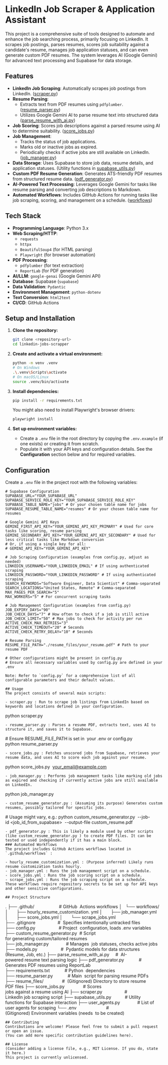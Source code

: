 # LinkedIn Job Scraper & Application Assistant

This project is a comprehensive suite of tools designed to automate and enhance the job searching process, primarily focusing on LinkedIn. It scrapes job postings, parses resumes, scores job suitability against a candidate's resume, manages job application statuses, and can even generate custom PDF resumes. The system leverages AI (Google Gemini) for advanced text processing and Supabase for data storage.

## Features

- **LinkedIn Job Scraping**: Automatically scrapes job postings from LinkedIn. ([scraper.py](scraper.py))
- **Resume Parsing**:
  - Extracts text from PDF resumes using `pdfplumber`. ([resume_parser.py](resume_parser.py))
  - Utilizes Google Gemini AI to parse resume text into structured data ([parse_resume_with_ai.py](parse_resume_with_ai.py))
- **Job Scoring**: Scores job descriptions against a parsed resume using AI to determine suitability. ([score_jobs.py](score_jobs.py))
- **Job Management**:
  - Tracks the status of job applications.
  - Marks old or inactive jobs as expired.
  - Periodically checks if active jobs are still available on LinkedIn.
    ([job_manager.py](job_manager.py))
- **Data Storage**: Uses Supabase to store job data, resume details, and application statuses. (Utility functions in [supabase_utils.py](supabase_utils.py))
- **Custom PDF Resume Generation**: Generates ATS-friendly PDF resumes from structured resume data. ([pdf_generator.py](pdf_generator.py))
- **AI-Powered Text Processing**: Leverages Google Gemini for tasks like resume parsing and converting job descriptions to Markdown.
- **Automated Workflows**: Includes GitHub Actions for running tasks like job scraping, scoring, and management on a schedule. ([workflows](.github/workflows/))

## Tech Stack

- **Programming Language**: Python 3.x
- **Web Scraping/HTTP**:
  - `requests`
  - `httpx`
  - `BeautifulSoup4` (for HTML parsing)
  - `Playwright` (for browser automation)
- **PDF Processing**:
  - `pdfplumber` (for text extraction)
  - `ReportLab` (for PDF generation)
- **AI/LLM**: `google-genai` (Google Gemini API)
- **Database**: Supabase (`supabase`)
- **Data Validation**: `Pydantic`
- **Environment Management**: `python-dotenv`
- **Text Conversion**: `html2text`
- **CI/CD**: GitHub Actions

## Setup and Installation

1.  **Clone the repository:**

    ```bash
    git clone <repository-url>
    cd linkedin-jobs-scrapper
    ```

2.  **Create and activate a virtual environment:**

    ```bash
    python -m venv .venv
    # On Windows
    .\.venv\Scripts\activate
    # On macOS/Linux
    source .venv/bin/activate
    ```

3.  **Install dependencies:**

    ```bash
    pip install -r requirements.txt
    ```

    You might also need to install Playwright's browser drivers:

    ```bash
    playwright install
    ```

4.  **Set up environment variables:**
    - Create a `.env` file in the root directory by copying the `.env.example` (if one exists) or creating it from scratch.
    - Populate it with your API keys and configuration details. See the **Configuration** section below and <mcfile name="config.py" path="d:\dev\linkedin-jobs-scrapper\config.py"></mcfile> for required variables.

## Configuration

Create a `.env` file in the project root with the following variables:

```env
# Supabase Configuration
SUPABASE_URL="YOUR_SUPABASE_URL"
SUPABASE_SERVICE_ROLE_KEY="YOUR_SUPABASE_SERVICE_ROLE_KEY"
SUPABASE_TABLE_NAME="jobs" # Or your chosen table name for jobs
SUPABASE_RESUME_TABLE_NAME="resumes" # Or your chosen table name for resumes

# Google Gemini API Keys
GEMINI_FIRST_API_KEY="YOUR_GEMINI_API_KEY_PRIMARY" # Used for core tasks like scoring, resume parsing
GEMINI_SECONDARY_API_KEY="YOUR_GEMINI_API_KEY_SECONDARY" # Used for less critical tasks like Markdown conversion
# Or, if using a single key for all:
# GEMINI_API_KEY="YOUR_GEMINI_API_KEY"

# Job Scraping Configuration (examples from config.py, adjust as needed)
LINKEDIN_USERNAME="YOUR_LINKEDIN_EMAIL" # If using authenticated scraping
LINKEDIN_PASSWORD="YOUR_LINKEDIN_PASSWORD" # If using authenticated scraping
SEARCH_KEYWORDS="Software Engineer, Data Scientist" # Comma-separated
SEARCH_LOCATIONS="United States, Remote" # Comma-separated
MAX_PAGES_PER_SEARCH="5"
MAX_WORKERS="5" # For concurrent scraping tasks

# Job Management Configuration (examples from config.py)
JOB_EXPIRY_DAYS="90"
JOB_CHECK_DAYS="7" # How often to check if a job is still active
JOB_CHECK_LIMIT="50" # Max jobs to check for activity per run
ACTIVE_CHECK_MAX_RETRIES="3"
ACTIVE_CHECK_TIMEOUT="20" # Seconds
ACTIVE_CHECK_RETRY_DELAY="10" # Seconds

# Resume Parsing
RESUME_FILE_PATH="./resume_files/your_resume.pdf" # Path to your resume PDF

# Other configurations might be present in config.py
# Ensure all necessary variables used by config.py are defined in your .env

Note: Refer to `config.py` for a comprehensive list of all configurable parameters and their default values.

## Usage
The project consists of several main scripts:

- scraper.py : Run to scrape job listings from LinkedIn based on keywords and locations defined in your configuration.
```

python scraper.py

```
- resume_parser.py : Parses a resume PDF, extracts text, uses AI to structure it, and saves it to Supabase.
```

# Ensure RESUME_FILE_PATH is set in 
your .env or config.py
python resume_parser.py

```
- score_jobs.py : Fetches unscored jobs from Supabase, retrieves your resume data, and uses AI to score each job against your resume.
```

python score_jobs.py 
your_email@example.com

```(Replace your_email@example.com with the email associated with your parsed resume in Supabase).
- job_manager.py : Performs job management tasks like marking old jobs as expired and checking if currently active jobs are still available on LinkedIn.
```

python job_manager.py

```
- custom_resume_generator.py : (Assuming its purpose) Generates custom resumes, possibly tailored for specific jobs.
```

# Usage might vary, e.g.:
python custom_resume_generator.py 
--job-id <job_id_from_supabase> 
--output-file custom_resume.pdf

```
- pdf_generator.py : This is likely a module used by other scripts (like custom_resume_generator.py ) to create PDF files. It can be tested or used independently if it has a main block.
### Automated Workflows
The project includes GitHub Actions workflows located in `.github/workflows` :

- hourly_resume_customization.yml : (Purpose inferred) Likely runs resume customization tasks hourly.
- job_manager.yml : Runs the job management script on a schedule.
- score_jobs.yml : Runs the job scoring script on a schedule.
- scrape_jobs.yml : Runs the job scraping script on a schedule.
These workflows require repository secrets to be set up for API keys and other sensitive configurations.

## Project Structure
```

.
├── .github/                    # GitHub 
Actions workflows
│   └── workflows/
│       ├── hourly_resume_customization.
yml
│       ├── job_manager.yml
│       ├── score_jobs.yml
│       └── scrape_jobs.yml
├── .gitignore                  # 
Specifies intentionally untracked files
├── config.py                   # Project 
configuration, loads .env variables
├── custom_resume_generator.py  # Script 
for generating custom/tailored resumes
├── job_manager.py              # Manages 
job statuses, checks active jobs
├── models.py                   # 
Pydantic models for data structures 
(Resume, Job, etc.)
├── parse_resume_with_ai.py     # 
AI-powered resume text parsing logic
├── pdf_generator.py            # 
Generates PDF resumes using ReportLab
├── requirements.txt            # Python 
dependencies
├── resume_parser.py            # Main 
script for parsing resume PDFs
├── resume_files/               # 
(Gitignored) Directory to store resume 
PDF files
├── score_jobs.py               # Scores 
jobs against a resume using AI
├── scraper.py                  # 
LinkedIn job scraping script
├── supabase_utils.py           # Utility 
functions for Supabase interaction
├── user_agents.py              # List of 
user agents for scraping
└── .env                        # 
(Gitignored) Environment variables (needs 
to be created)

```
## Contributing
Contributions are welcome! Please feel free to submit a pull request or open an issue.
(You can add more specific contribution guidelines here).

## License
(Consider adding a license file, e.g., MIT License. If you do, state it here.)
This project is currently unlicensed.
```

